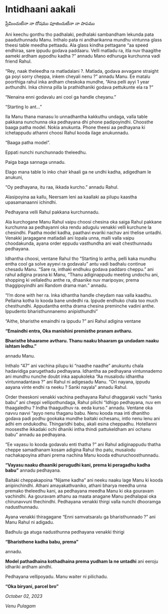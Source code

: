 # Intidhaani aakali

ప్రేమించుటేనా నా దోషము
పూజించుటేనా నా పాపము

Ani keechu gonthu tho padhalaki, pedhalaki sambandham lekunda pata paaduthunnadu Manu. Inthalo pata ni andharikanna mundhu vintunna glass theesi table meedha pettaadu. Ala glass kindha pettagane “aa speed endhiraa, sare ippudu godava paddaaru. Velli matladu ra, itla nuv thaagithe aameki ardham aypodhu kadha ?” annadu Mano edhuruga kurchunna vadi friend Rahul.

“Rey, naak theleedha ra matladalani ?. Matlada, godava avvagane straight ga poyi sorry cheppa, inkem cheyali nenu ?” annadu Manu. Ee matalu poorthiga rahul inka ardham cheskoka mundhe, “Aina pelli ayyi 1 year avthundhi. Inka chinna pilla la prathidhaniki godava pettukunte ela ra ?” 

“Nenaina enni godavalu ani cool ga handle cheyanu.”

“Starting lo ant…”

Ila Manu thana manasu lo unnadhantha kakkuthu undaga, valla table pakkana nunchunna oka pedhayana dhi phone padipoyindhi. Choosthe baaga patha model. Nokia anukunta. Phone theesi aa pedhayana ki ichetappudu athanni choosi Rahul kooda ilage anukunnadu. 

“Baaga patha model”.

Eppati nunchi nunchunnado theleedhu.

Paiga baga sannaga unnadu.

Elago mana table lo inko chair khaali ga ne undhi kadha, adigedham le anukuni,

“Oy pedhayana, itu raa, ikkada kurcho.” annadu Rahul.

Alasipoyina aa kallu, Neersam leni aa kaallaki aa pilupu kaastha upasamanaanni ichindhi.

Pedhayana velli Rahul pakkana kurchunnadu.

Ala kurchogane Manu Rahul vaipu choosi chesina oka saiga Rahul pakkane kurchunna aa pedhayanni oka rendu adugulu venakki velli kurchune la chesindhi. Paatha model kadha, paathavi evariki nachav ani thelise untadhi. Venakki jaragagane matladali ani lopala unna, malli valla vaipu choodakunda, ayana order eppudu vasthundha ani wait chesthunnadu pedhayana.

Idhantha choosi, ventane Rahul tho “Starting lo antha, pelli kaka mundhu entha cool ga solve ayyevi ra godavalu” antu vadi badhalu continue chesadu Manu. “Sare ra, inthaki endhuku godava paddaro cheppu.” ani rahul adigina prasna ki Manu, “Thanu adiginappudu meeting undochu ani, shopping ki vellaledhu anthe ra, dhaanike nuv maripoyav, prema thaggipoyindhi ani Random drama man.” annadu.

“I’m done with her ra. Inka idhantha handle cheydam naa valla kaadhu. Pellaina kotha lo kooda bane undedhi ra. Ippude endhuko chala too much chesthundhi. Appudantha entha drama chesina preminche vadini anthe. Ippudento bharisthunnanemo anipisthundhi” 

“Aithe, bharisthe emaindhi ra ippudu ?” ani Rahul adigina ventane 

**“Emaindhi entra, Oka manishini premisthe pranam avtharu.**

**Bharisthe bhaarame avtharu. Thanu naaku bhaaram ga undadam naaku ishtam ledhu.”**

annadu Manu.

Inthalo “47” ani vachina pilupu ki “naadhe naadhe” anukuntu chala hadavidiga parugethadu pedhayana. Idhantha aa pedhayana vintunnademo ani mundhu nunche doubt inka aapukoleka “Aa musalodu idhantha vintunnadantava ?” ani Rahul ni adigesadu Manu. “Ori nayana, ippudu aayana vinte endhi ra neeku ? Sanki nayala” annadu Rahul.

Order theeskoni venakki vachina pedhayana Rahul dhaggaraki vachi “tanks babu” ani cheppi vellipothundaga, Rahul pilichi “Idhigo pedhayana, nuv em thaagaledhu ? Indha thaagudhuv ra. eeda kurso.” annadu. Ventane oka navvu navvi “ayyo nenu thaganu babu. Nenu kooda maa inti dhanitho godava padi podhu gookaka mundhe baitaki ochesanu, intlo nenu lenu ani adhi em ondukodhu. Thingaridhi babu, akali esina cheppadhu. Hotellanni moosesthe ikkadaki ochi dhaniki intha thindi pattukeldham ani ochanu babu” annadu aa pedhayana.

“Ee vayasu lo kooda godavalu enti thatha ?” ani Rahul adiginappudu thatha cheppe samadhanam kosam adigina Rahul tho patu, musalodu nachakapoyina athani prema nachina Manu kooda edhuruchoosthunnadu. 

**“Vayasu naaku dhaaniki perugudhi kani, prema ki peragadhu kadha babu”** annadu pedhayana.

Baitaki cheppakapoina “Nijame kadha” ani neeku naaku lage Manu ki kooda anipinchindhi. Athani amayakathvaniko, athani bharya meedha unna premako theleedhu kani, aa pedhayana meedha Manu ki oka gouravam vachindhi. Aa gouravam athanu aa maata anagane Manu pedhalapai oka chirunavvuni thechindhi. Pedhayana venakki thirgi valla nunchi dhooramga nadusthunnadu.

Ayana venakki thiragagane “Enni samvatsaralu ga bharisthunnado ?” ani Manu Rahul ni adigadu. 

Badhulu ga atuga nadusthunna pedhayana venakki thirigi

**“Bharisthene kadha babu, prema”** 

annadu.

**Model pathadhaina kothadhaina prema yudham la ne untadhi** ani eeroju idhariki ardham aindhi.

Pedhayana vellipoyadu. Manu waiter ni pilichadu.

**“Oka biryani, parcel bro”**

*October 02, 2023*

*Venu Pulagam*